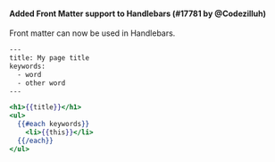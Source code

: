 #### Added Front Matter support to Handlebars (#17781 by @Codezilluh)

Front matter can now be used in Handlebars.

<!-- prettier-ignore -->
```hbs
---
title: My page title
keywords:
  - word
  - other word
---

<h1>{{title}}</h1>
<ul>
  {{#each keywords}}
    <li>{{this}}</li>
  {{/each}}
</ul>
```
